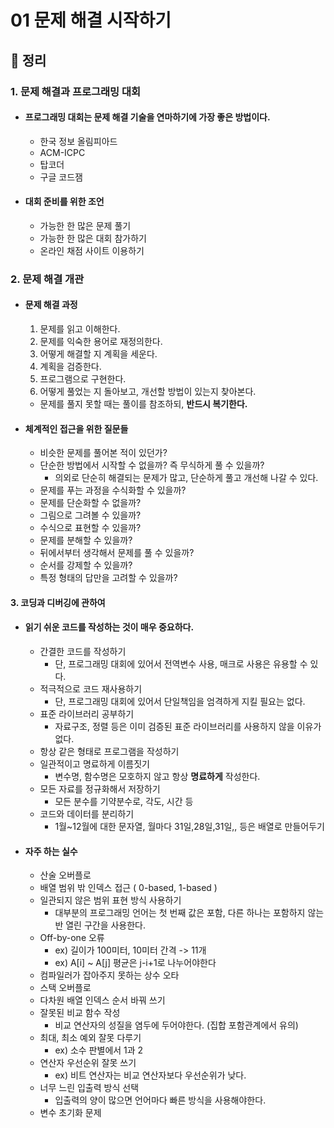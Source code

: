 # 01 문제 해결 시작하기

## 📝 정리

### 1. 문제 해결과 프로그래밍 대회
- #### 프로그래밍 대회는 문제 해결 기술을 연마하기에 가장 좋은 방법이다.
  - 한국 정보 올림피아드
  - ACM-ICPC
  - 탑코더
  - 구글 코드잼


- #### 대회 준비를 위한 조언
  - 가능한 한 많은 문제 풀기
  - 가능한 한 많은 대회 참가하기
  - 온라인 채점 사이트 이용하기


### 2. 문제 해결 개관
- #### 문제 해결 과정
  1. 문제를 읽고 이해한다.
  2. 문제를 익숙한 용어로 재정의한다.
  3. 어떻게 해결할 지 계획을 세운다.
  4. 계획을 검증한다.
  5. 프로그램으로 구현한다.
  6. 어떻게 풀었는 지 돌아보고, 개선할 방법이 있는지 찾아본다.
  - 문제를 풀지 못할 때는 풀이를 참조하되, **반드시 복기한다.**


- #### 체계적인 접근을 위한 질문들
  - 비슷한 문제를 풀어본 적이 있던가?
  - 단순한 방법에서 시작할 수 없을까? 즉 무식하게 풀 수 있을까?
    - 의외로 단순히 해결되는 문제가 많고, 단순하게 풀고 개선해 나갈 수 있다.
  - 문제를 푸는 과정을 수식화할 수 있을까?
  - 문제를 단순화할 수 없을까?
  - 그림으로 그려볼 수 있을까?
  - 수식으로 표현할 수 있을까?
  - 문제를 분해할 수 있을까?
  - 뒤에서부터 생각해서 문제를 풀 수 있을까?
  - 순서를 강제할 수 있을까?
  - 특정 형태의 답만을 고려할 수 있을까?


#### 3. 코딩과 디버깅에 관하여
- #### 읽기 쉬운 코드를 작성하는 것이 매우 중요하다.
  - 간결한 코드를 작성하기
    - 단, 프로그래밍 대회에 있어서 전역변수 사용, 매크로 사용은 유용할 수 있다.
  - 적극적으로 코드 재사용하기
    - 단, 프로그래밍 대회에 있어서 단일책임을 엄격하게 지킬 필요는 없다.
  - 표준 라이브러리 공부하기
    - 자료구조, 정렬 등은 이미 검증된 표준 라이브러리를 사용하지 않을 이유가 없다.
  - 항상 같은 형태로 프로그램을 작성하기
  - 일관적이고 명료하게 이름짓기
    - 변수명, 함수명은 모호하지 않고 항상 **명료하게** 작성한다.
  - 모든 자료를 정규화해서 저장하기
    - 모든 분수를 기약분수로, 각도, 시간 등
  - 코드와 데이터를 분리하기
    - 1월~12월에 대한 문자열, 월마다 31일,28일,31일,, 등은 배열로 만들어두기


- #### 자주 하는 실수
  - 산술 오버플로
  - 배열 범위 밖 인덱스 접근 ( 0-based, 1-based )
  - 일관되지 않은 범위 표현 방식 사용하기
    - 대부분의 프로그래밍 언어는 첫 번째 값은 포함, 다른 하나는 포함하지 않는 반 열린 구간을 사용한다.
  - Off-by-one 오류
    - ex) 길이가 100미터, 10미터 간격 -> 11개
    - ex) A[i] ~ A[j] 평균은 j-i+1로 나누어야한다
  - 컴파일러가 잡아주지 못하는 상수 오타
  - 스택 오버플로
  - 다차원 배열 인덱스 순서 바꿔 쓰기
  - 잘못된 비교 함수 작성
    - 비교 연산자의 성질을 염두에 두어야한다. (집합 포함관계에서 유의)
  - 최대, 최소 예외 잘못 다루기
    - ex) 소수 판별에서 1과 2
  - 연산자 우선순위 잘못 쓰기
    - ex) 비트 연산자는 비교 연산자보다 우선순위가 낮다.
  - 너무 느린 입출력 방식 선택
    - 입출력의 양이 많으면 언어마다 빠른 방식을 사용해야한다.
  - 변수 초기화 문제

